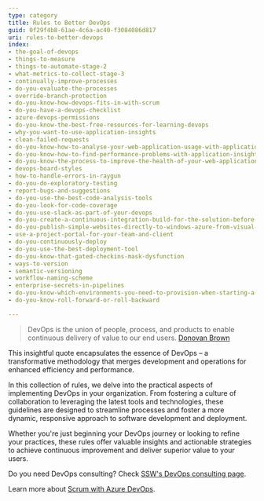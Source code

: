 ```yaml
---
type: category
title: Rules to Better DevOps
guid: 0f29f4b8-61ae-4c6a-ac40-f3084086d817
uri: rules-to-better-devops
index:
- the-goal-of-devops
- things-to-measure
- things-to-automate-stage-2
- what-metrics-to-collect-stage-3
- continually-improve-processes
- do-you-evaluate-the-processes
- override-branch-protection
- do-you-know-how-devops-fits-in-with-scrum
- do-you-have-a-devops-checklist
- azure-devops-permissions
- do-you-know-the-best-free-resources-for-learning-devops
- why-you-want-to-use-application-insights
- clean-failed-requests
- do-you-know-how-to-analyse-your-web-application-usage-with-application-insights
- do-you-know-how-to-find-performance-problems-with-application-insights
- do-you-know-the-process-to-improve-the-health-of-your-web-application
- devops-board-styles
- how-to-handle-errors-in-raygun
- do-you-do-exploratory-testing
- report-bugs-and-suggestions
- do-you-use-the-best-code-analysis-tools
- do-you-look-for-code-coverage
- do-you-use-slack-as-part-of-your-devops
- do-you-create-a-continuous-integration-build-for-the-solution-before-configuring-continuous-deployment
- do-you-publish-simple-websites-directly-to-windows-azure-from-visual-studio-online
- use-a-project-portal-for-your-team-and-client
- do-you-continuously-deploy
- do-you-use-the-best-deployment-tool
- do-you-know-that-gated-checkins-mask-dysfunction
- ways-to-version
- semantic-versioning
- workflow-naming-scheme
- enterprise-secrets-in-pipelines
- do-you-know-which-environments-you-need-to-provision-when-starting-a-new-project
- do-you-know-roll-forward-or-roll-backward

---
```


> DevOps is the union of people, process, and products to enable continuous delivery of value to our end users.
> [Donovan Brown](https://www.donovanbrown.com/post/what-is-devops)

This insightful quote encapsulates the essence of DevOps – a transformative methodology that merges development and operations for enhanced efficiency and performance.

In this collection of rules, we delve into the practical aspects of implementing DevOps in your organization. From fostering a culture of collaboration to leveraging the latest tools and technologies, these guidelines are designed to streamline processes and foster a more dynamic, responsive approach to software development and deployment.

Whether you're just beginning your DevOps journey or looking to refine your practices, these rules offer valuable insights and actionable strategies to achieve continuous improvement and deliver superior value to your users.

Do you need DevOps consulting? Check [SSW's DevOps consulting page](https://www.ssw.com.au/consulting/devops).

Learn more about [Scrum with Azure DevOps](/rules-to-better-scrum-using-azure-devops).

